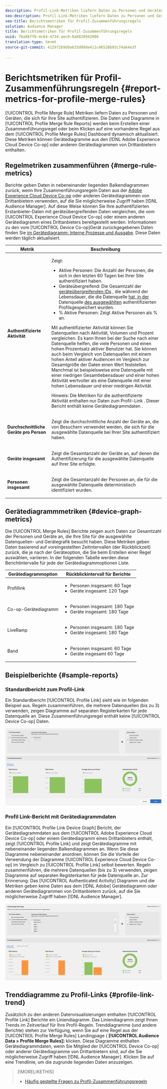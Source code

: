 ```yaml
---
description: Profil-Link-Metriken liefern Daten zu Personen und Geräten, die sich für Ihre Site authentifizieren. Die Daten und Grafiken in Profil Link werden dynamisch aktualisiert, wenn Sie eine Zusammenführungsregel erstellen oder wenn Sie im Dashboard Profil Merge Rules auf eine bestehende Regel klicken. Diese Metriken können Gerätediagramme aus der Adobe Experience Cloud Device Co-op- oder anderen Gerätediagrammquellen von Drittanbietern enthalten.
seo-description: Profil-Link-Metriken liefern Daten zu Personen und Geräten, die sich für Ihre Site authentifizieren. Die Daten und Grafiken in Profil Link werden dynamisch aktualisiert, wenn Sie eine Zusammenführungsregel erstellen oder wenn Sie im Dashboard Profil Merge Rules auf eine bestehende Regel klicken. Diese Metriken können Gerätediagramme aus der Adobe Experience Cloud Device Co-op- oder anderen Gerätediagrammquellen von Drittanbietern enthalten.
seo-title: Berichtsmetriken für Profil-Zusammenführungsregeln
solution: Audience Manager
title: Berichtsmetriken für Profil-Zusammenführungsregeln
uuid: 76a86ff0-4c64-4734-aec0-0a8828942096
translation-type: tm+mt
source-git-commit: 412972b9d9a633d09de411c46528b93c74a64e3f

---
```



# Berichtsmetriken für Profil-Zusammenführungsregeln {#report-metrics-for-profile-merge-rules}

[!UICONTROL Profile Merge Rule] Metriken liefern Daten zu Personen und Geräten, die sich für Ihre Site authentifizieren. Die Daten und Diagramme in [!UICONTROL Profile Merge Rule Reports] werden beim Erstellen einer Zusammenführungsregel oder beim Klicken auf eine vorhandene Regel aus dem [!UICONTROL Profile Merge Rules] Dashboard dynamisch aktualisiert. Diese Metriken können Gerätediagramme aus den [!DNL Adobe Experience Cloud Device Co-op] oder anderen Gerätediagrammen von Drittanbietern enthalten.

## Regelmetriken zusammenführen {#merge-rule-metrics}

Berichte geben Daten in nebeneinander liegenden Balkendiagrammen zurück, wenn Ihre Zusammenführungsregeln Daten aus der [Adobe Experience Cloud Device Co-op](https://docs.adobe.com/content/help/en/device-co-op/using/about/overview.html) oder anderen Gerätediagrammen von Drittanbietern verwenden, auf die Sie möglicherweise Zugriff haben [!DNL Audience Manager]. Auf diese Weise können Sie Ihre authentifizierten Erstanbieter-Daten mit geräteübergreifenden Daten vergleichen, die vom [!UICONTROL Experience Cloud Device Co-op] oder einem anderen Gerätediagramm eines Drittanbieters bereitgestellt werden. Informationen zu den vom [!UICONTROL Device Co-op]Gerät zurückgegebenen Daten finden Sie [im Gerätediagramm: Interne Prozesse und Ausgabe](https://docs.adobe.com/content/help/en/device-co-op/using/device-graph/device-graph-overview.html). Diese Daten werden täglich aktualisiert.

<table id="table_A7FB2F9804F84AC8A6DD05C0E6EE7555"> 
 <thead> 
  <tr> 
   <th colname="col1" class="entry"> Metrik </th> 
   <th colname="col2" class="entry"> Beschreibung </th> 
  </tr> 
 </thead>
 <tbody> 
  <tr> 
   <td colname="col1"> <p> <b><span class="wintitle"> Authentifizierte Aktivität</span></b> </p> </td> 
   <td colname="col2"> <p>Zeigt: </p> 
    <ul id="ul_7F7373919A4A49028EF4BF7B28D9F8E9"> 
     <li id="li_FE2F93C496D64ED8928B3E522C9585EA"> <span class="wintitle"> Aktive Personen</span>: Die Anzahl der Personen, die sich in den letzten 60 Tagen bei Ihrer Site authentifiziert haben. </li> 
     <li id="li_60CFD26EE68B442683C0ED5FED1A79C8"> <span class="wintitle"> Geräteübergreifend</span>: Die Gesamtzahl der <a href="merge-rules-start.md#create-data-source"> geräteübergreifenden IDs</a> , die während der Lebensdauer, die die Datenquelle <a href="https://docs.adobe.com/content/help/en/audience-manager/user-guide/features/data-sources/manage-datasources.html"> hat, in der</a> Datenquelle <a href="merge-rule-definitions.md"> des ausgewählten</a> authentifizierten Profilsgespeichert wurden. </li> 
     <li id="li_F2F07B6A326C4A18B79A0CF2C47D9677"> <span class="wintitle"> % Aktive Personen</span>: Zeigt <span class="wintitle"> Aktive Personen</span> als % an. </li> 
    </ul> <p> <span class="wintitle"> Mit authentifizierter Aktivität</span> können Sie Datenquellen nach Aktivität, Volumen und Prozent vergleichen. Es kann Ihnen bei der Suche nach einer Datenquelle helfen, die viele Personen und einen hohen Prozentsatz aktiver Benutzer hat. Sie können auch beim Vergleich von Datenquellen mit einem hohen Anteil aktiver Audiencen im Vergleich zur Gesamtgröße der Daten einen Wert feststellen. Manchmal ist beispielsweise eine Datenquelle mit einer niedrigen Gesamtlebensdauer und einer hohen Aktivität wertvoller als eine Datenquelle mit einer hohen Lebensdauer und einer niedrigen Aktivität. </p> <p> <p>Hinweis: Die <span class="wintitle"> Metriken für die authentifizierte Aktivität</span> enthalten nur Daten zum <span class="wintitle"> Profil-Link</span> . Dieser Bericht enthält keine <span class="wintitle"> Gerätediagrammdaten</span> . </p> </p> </td> 
  </tr> 
  <tr> 
   <td colname="col1"> <p> <b><span class="wintitle"> Durchschnittliche Geräte pro Person</span></b> </p> </td> 
   <td colname="col2"> <p> Zeigt die durchschnittliche Anzahl der Geräte an, die von Besuchern verwendet werden, die sich für die ausgewählte Datenquelle bei Ihrer Site authentifiziert haben. </p> </td> 
  </tr> 
  <tr> 
   <td colname="col1"> <p> <b><span class="wintitle"> Geräte insgesamt</span></b> </p> </td> 
   <td colname="col2"> <p>Zeigt die Gesamtanzahl der Geräte an, auf denen die Authentifizierung für die ausgewählte Datenquelle auf Ihrer Site erfolgte. </p> </td> 
  </tr> 
  <tr> 
   <td colname="col1"> <p> <b><span class="wintitle"> Personen insgesamt</span></b> </p> </td> 
   <td colname="col2"> <p>Zeigt die Gesamtanzahl der Personen an, die für die ausgewählte Datenquelle deterministisch identifiziert wurden. </p> </td> 
  </tr> 
 </tbody> 
</table>

## Gerätediagrammmetriken {#device-graph-metrics}

Die [!UICONTROL Merge Rules] Berichte zeigen auch Daten zur Gesamtzahl der Personen und Geräte an, die Ihre Site für die ausgewählte Datenquellen- und Gerätegrafik besucht haben. Diese Metriken geben Daten basierend auf voreingestellten Zeitintervallen (der Rückblickzeit) zurück, die je nach der Geräteoption, die Sie beim Erstellen einer Regel auswählen, variieren. In der folgenden Tabelle werden diese Berichtintervalle für jede der Gerätediagrammoptionen Liste.

<table id="table_038983EBC71F4A55BBCA99212AC5DEE6"> 
 <thead> 
  <tr> 
   <th colname="col1" class="entry"> Gerätediagrammoption </th> 
   <th colname="col2" class="entry"> Rückblickintervall für Berichte </th> 
  </tr>
 </thead>
 <tbody> 
  <tr> 
   <td colname="col1"> <p><span class="wintitle"> Profillink</span> </p> </td> 
   <td colname="col2"> <p> 
     <ul id="ul_B2FF2341573840549FFB96579F537082"> 
      <li id="li_B37323C2F2434F41B407500AC5C15447">Personen insgesamt: 60 Tage </li> 
      <li id="li_08D911224A60418BBB3CFB4E70CE73D4">Geräte insgesamt: 120 Tage </li> 
     </ul> </p> </td> 
  </tr> 
  <tr> 
   <td colname="col1"> <p><span class="wintitle"> Co-op-Gerätediagramm</span> </p> </td> 
   <td colname="col2"> <p> 
     <ul id="ul_64AD1DD89DF64703B70B973A463BA020"> 
      <li id="li_D7D3A3871F434CBFA71BE8929EB41648">Personen insgesamt: 180 Tage </li> 
      <li id="li_125D387986B2463EB310203CE5857EDA">Geräte insgesamt: 180 Tage </li> 
     </ul> </p> </td> 
  </tr> 
  <tr> 
   <td colname="col1"> <p><span class="wintitle"> LiveRamp</span> </p> </td> 
   <td colname="col2"> <p> 
     <ul id="ul_2772F3AD7E1440789B635794ECDE8DFB"> 
      <li id="li_1432363829D64615B1D349A3722D6268">Personen insgesamt: 180 Tage </li> 
      <li id="li_D5C0E3CE92524B54BBD36C73A326292B">Geräte insgesamt: 180 Tage </li> 
     </ul> </p> </td> 
  </tr> 
  <tr> 
   <td colname="col1"> <p><span class="wintitle"> Band</span> </p> </td> 
   <td colname="col2"> <p> 
     <ul id="ul_274529DB58E6442E95C6AD89BECB1362"> 
      <li id="li_67102211A72A4E47AACFE5E369793C17">Personen insgesamt: 60 Tage </li> 
      <li id="li_3E8F3DA6A7B5487895A626674DA363A5">Geräte insgesamt 60 Tage </li> 
     </ul> </p> </td> 
  </tr> 
 </tbody> 
</table>

## Beispielberichte {#sample-reports}

### Standardbericht zum Profil-Link

Ein Standardbericht [!UICONTROL Profile Link] sieht wie im folgenden Beispiel aus. Regeln zusammenführen, die mehrere Datenquellen (bis zu 3) verwenden, zeigen Diagramme auf separaten Registerkarten für jede Datenquelle an. Diese Zusammenführungsregel enthält keine [!UICONTROL Device Co-op] Daten.

![](assets/profile-link-metrics.png)

### Profil Link-Bericht mit Gerätediagrammdaten

Ein [!UICONTROL Profile Link Device Graph] Bericht, der Gerätediagrammdaten aus dem [!UICONTROL Adobe Experience Cloud Device Co-op] oder einem Gerätediagramm eines Drittanbieters enthält, zeigt [!UICONTROL Profile Link] und zeigt Gerätediagramme mit nebeneinander liegenden Balkendiagrammen an. Wenn Sie diese Diagramme nebeneinander anordnen, können Sie die Vorteile der Verwendung der Diagramme [!UICONTROL Experience Cloud Device Co-op] im Vergleich zu [!UICONTROL Profile Link] selbst bewerten. Regeln zusammenführen, die mehrere Datenquellen (bis zu 3) verwenden, zeigen Diagramme auf separaten Registerkarten für jede Datenquelle an. Zur Erinnerung: Das [!UICONTROL Authenticated Activity] Diagramm und die Metriken geben keine Daten aus dem [!DNL Adobe] Gerätediagramm oder anderen Gerätediagrammen von Drittanbietern zurück, auf die Sie möglicherweise Zugriff haben [!DNL Audience Manager].

![](assets/profile-link-graph.png)

## Trenddiagramme zu Profil-Links {#profile-link-trend}

Zusätzlich zu den anderen Datenvisualisierungen enthalten [!UICONTROL Profile Link] Berichte ein Liniendiagramm. Das Liniendiagramm zeigt Ihnen Trends im Zeitverlauf für Ihre Profil-Regeln. Trenddiagramme (und andere Berichte) stehen zur Verfügung, wenn Sie auf eine Regel aus der [!UICONTROL Profile Merge Rules] Landingpage ( **[!UICONTROL Audience Data > Profile Merge Rules]**) klicken. Diese Diagramme enthalten Gerätediagrammdaten, wenn Sie Mitglied der [!UICONTROL Device Co-op] oder anderer Gerätediagramme von Drittanbietern sind, auf die Sie möglicherweise Zugriff haben [!DNL Audience Manager]. Klicken Sie auf eine Trendlinie, um die zugrunde liegenden Daten anzuzeigen.

>[!MORELIKETHIS]
>
>* [Häufig gestellte Fragen zu Profil-Zusammenführungsregeln](../../faq/faq-profile-merge.md)

